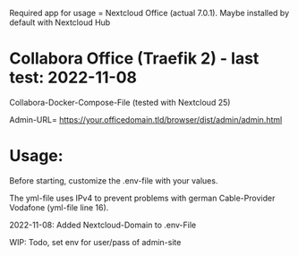 Required app for usage = Nextcloud Office (actual 7.0.1). Maybe installed by default with Nextcloud Hub

# Collabora Office (Traefik 2) - last test: 2022-11-08

Collabora-Docker-Compose-File (tested with Nextcloud 25)

Admin-URL= https://your.officedomain.tld/browser/dist/admin/admin.html

# Usage:

Before starting, customize the .env-file with your values.

The yml-file uses IPv4 to prevent problems with german Cable-Provider Vodafone (yml-file line 16).

2022-11-08: Added Nextcloud-Domain to .env-File

WIP: Todo, set env for user/pass of admin-site
